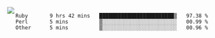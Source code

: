 

<a href="https://github.com/anuraghazra/github-readme-stats">
  <img align="left" src="https://github-readme-stats.vercel.app/api?username=kfly8&count_private=true&show_icons=true&theme=calm" />
</a>


<!--START_SECTION:waka-->

```text
Ruby       9 hrs 42 mins   ████████████████████████▒   97.38 %
Perl       5 mins          ▒░░░░░░░░░░░░░░░░░░░░░░░░   00.99 %
Other      5 mins          ▒░░░░░░░░░░░░░░░░░░░░░░░░   00.96 %
```

<!--END_SECTION:waka-->
